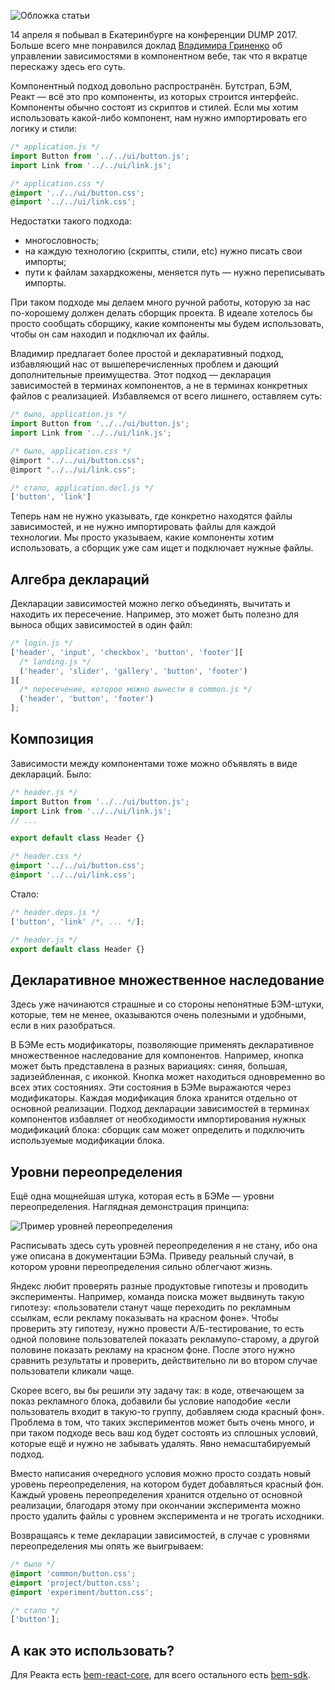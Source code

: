 ![Обложка статьи](cover.png)

14 апреля я побывал в Екатеринбурге на конференции DUMP 2017. Больше всего мне понравился доклад [Владимира Гриненко](https://twitter.com/tadatuta) об управлении зависимостями в компонентном вебе, так что я вкратце перескажу здесь его суть.

Компонентный подход довольно распространён. Бутстрап, БЭМ, Реакт — всё это про компоненты, из которых строится интерфейс. Компоненты обычно состоят из скриптов и стилей. Если мы хотим использовать какой-либо компонент, нам нужно импортировать его логику и стили:

```javascript
/* application.js */
import Button from '../../ui/button.js';
import Link from '../../ui/link.js';
```

```css
/* application.css */
@import '../../ui/button.css';
@import '../../ui/link.css';
```

Недостатки такого подхода:

- многословность;
- на каждую технологию (скрипты, стили, etc) нужно писать свои импорты;
- пути к файлам захардкожены, меняется путь — нужно переписывать импорты.

При таком подходе мы делаем много ручной работы, которую за нас по-хорошему должен делать сборщик проекта. В идеале хотелось бы просто сообщать сборщику, какие компоненты мы будем использовать, чтобы он сам находил и подключал их файлы.

Владимир предлагает более простой и декларативный подход, избавляющий нас от вышеперечисленных проблем и дающий дополнительные преимущества. Этот подход — декларация зависимостей в терминах компонентов, а не в терминах конкретных файлов с реализацией. Избавляемся от всего лишнего, оставляем суть:

```javascript
/* было, application.js */
import Button from '../../ui/button.js';
import Link from '../../ui/link.js';

/* было, application.css */
@import "../../ui/button.css";
@import "../../ui/link.css";

/* стало, application.decl.js */
['button', 'link']
```

Теперь нам не нужно указывать, где конкретно находятся файлы зависимостей, и не нужно импортировать файлы для каждой технологии. Мы просто указываем, какие компоненты хотим использовать, а сборщик уже сам ищет и подключает нужные файлы.

## Алгебра деклараций

Декларации зависимостей можно легко объединять, вычитать и находить их пересечение. Например, это может быть полезно для выноса общих зависимостей в один файл:

```javascript
/* login.js */
['header', 'input', 'checkbox', 'button', 'footer'][
  /* landing.js */
  ('header', 'slider', 'gallery', 'button', 'footer')
][
  /* пересечение, которое можно вынести в common.js */
  ('header', 'button', 'footer')
];
```

## Композиция

Зависимости между компонентами тоже можно объявлять в виде деклараций. Было:

```javascript
/* header.js */
import Button from '../../ui/button.js';
import Link from '../../ui/link.js';
// ...

export default class Header {}
```

```css
/* header.css */
@import '../../ui/button.css';
@import '../../ui/link.css';
```

Стало:

```javascript
/* header.deps.js */
['button', 'link' /*, ... */];

/* header.js */
export default class Header {}
```

## Декларативное множественное наследование

Здесь уже начинаются страшные и со стороны непонятные БЭМ-штуки, которые, тем не менее, оказываются очень полезными и удобными, если в них разобраться.

В БЭМе есть модификаторы, позволяющие применять декларативное множественное наследование для компонентов. Например, кнопка может быть представлена в разных вариациях: синяя, большая, задизейбленная, с иконкой. Кнопка может находиться одновременно во всех этих состояниях. Эти состояния в БЭМе выражаются через модификаторы. Каждая модификация блока хранится отдельно от основной реализации. Подход декларации зависимостей в терминах компонентов избавляет от необходимости импортирования нужных модификаций блока: сборщик сам может определить и подключить используемые модификации блока.

## Уровни переопределения

Ещё одна мощнейшая штука, которая есть в БЭМе — уровни переопределения. Наглядная демонстрация принципа:

![Пример уровней переопределения](redefinition-levels.png)

Расписывать здесь суть уровней переопределения я не стану, ибо она уже описана в документации БЭМа. Приведу реальный случай, в котором уровни переопределения сильно облегчают жизнь.

Яндекс любит проверять разные продуктовые гипотезы и проводить эксперименты. Например, команда поиска может выдвинуть такую гипотезу: «пользователи станут чаще переходить по рекламным ссылкам, если рекламу показывать на красном фоне». Чтобы проверить эту гипотезу, нужно провести А/Б-тестирование, то есть одной половине пользователей показать рекламупо-старому, а другой половине показать рекламу на красном фоне. После этого нужно сравнить результаты и проверить, действительно ли во втором случае пользователи кликали чаще.

Скорее всего, вы бы решили эту задачу так: в коде, отвечающем за показ рекламного блока, добавили бы условие наподобие «если пользователь входит в такую-то группу, добавляем сюда красный фон». Проблема в том, что таких экспериментов может быть очень много, и при таком подходе весь ваш код будет состоять из сплошных условий, которые ещё и нужно не забывать удалять. Явно немасштабируемый подход.

Вместо написания очередного условия можно просто создать новый уровень переопределения, на котором будет добавляться красный фон. Каждый уровень переопределения хранится отдельно от основной реализации, благодаря этому при окончании эксперимента можно просто удалить файлы с уровнем эксперимента и не трогать исходники.

Возвращаясь к теме декларации зависимостей, в случае с уровнями переопределения мы опять же выигрываем:

```css
/* было */
@import 'common/button.css';
@import 'project/button.css';
@import 'experiment/button.css';
```

```javascript
/* стало */
['button'];
```

## А как это использовать?

Для Реакта есть [bem-react-core](https://github.com/bem/bem-react-core), для всего остального есть [bem-sdk](https://github.com/bem-sdk).
